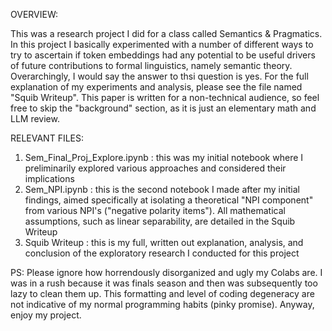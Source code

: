 OVERVIEW:

This was a research project I did for a class called Semantics & Pragmatics. In this project I basically experimented with a number of different ways to try to ascertain if token embeddings
had any potential to be useful drivers of future contributions to formal linguistics, namely semantic theory. Overarchingly, I would say the answer to thsi question is yes. 
For the full explanation of my experiments and analysis, please see the file named "Squib Writeup". This paper is written for a non-technical audience, so feel free to skip the "background" 
section, as it is just an elementary math and LLM review. 

RELEVANT FILES:

1) Sem_Final_Proj_Explore.ipynb : this was my initial notebook where I preliminarily explored various approaches and considered their implications  
2) Sem_NPI.ipynb : this is the second notebook I made after my initial findings, aimed specifically at isolating a theoretical "NPI component" from various NPI's ("negative polarity
   items"). All mathematical assumptions, such as linear separability, are detailed in the Squib Writeup
3) Squib Writeup : this is my full, written out explanation, analysis, and conclusion of the exploratory research I conducted for this project 

PS: 
Please ignore how horrendously disorganized and ugly my Colabs are. I was in a rush because it was finals season and then was subsequently too lazy to clean them up. This formatting and 
level of coding degeneracy are not indicative of my normal programming habits (pinky promise). Anyway, enjoy my project. 
